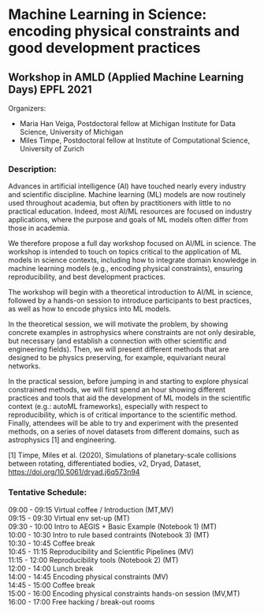 # Machine Learning in Science: encoding physical constraints and good development practices
## Workshop in AMLD (Applied Machine Learning Days) EPFL 2021 

Organizers:
* Maria Han Veiga, Postdoctoral fellow at Michigan Institute for Data Science, University of Michigan
* Miles Timpe, Postdoctoral fellow at Institute of Computational Science, University of Zurich

    
### Description:      
      
Advances in artificial intelligence (AI) have touched nearly every industry and scientific discipline. Machine learning (ML) models are now routinely used throughout academia, but often by practitioners with little to no practical education. Indeed, most AI/ML resources are focused on industry applications, where the purpose and goals of ML models often differ from those in academia.

We therefore propose a full day workshop focused on AI/ML in science. The workshop is intended to touch on topics critical to the application of ML models in science contexts, including how to integrate domain knowledge in machine learning models (e.g., encoding physical constraints), ensuring reproducibility, and best development practices.

The workshop will begin with a theoretical introduction to AI/ML in science, followed by a hands-on session to introduce participants to best practices, as well as how to encode physics into ML models.

In the theoretical session, we will motivate the problem, by showing concrete examples in astrophysics where constraints are not only desirable, but necessary (and establish a connection with other scientific and engineering fields). Then, we will present different methods that are designed to be physics preserving, for example, equivariant neural networks.

In the practical session, before jumping in and starting to explore physical constrained methods, we will first spend an hour showing different practices and tools that aid the development of ML models in the scientific context (e.g.: autoML frameworks), especially with respect to reproducibility, which is of critical importance to the scientific method. Finally, attendees will be able to try and experiment with the presented methods, on a series of novel datasets from different domains, such as astrophysics [1] and engineering.

[1] Timpe, Miles et al. (2020), Simulations of planetary-scale collisions between rotating, differentiated bodies, v2, Dryad, Dataset, https://doi.org/10.5061/dryad.j6q573n94


### Tentative Schedule:

09:00 - 09:15	Virtual coffee / Introduction  (MT,MV)     
09:15 - 09:30	Virtual env set-up	(MT)     
09:30 - 10:00	Intro to AEGIS + Basic Example (Notebook 1)	(MT)     
10:00 - 10:30	Intro to rule based contraints (Notebook 3)	(MT)     
10:30 - 10:45	Coffee break     
10:45 - 11:15	Reproducibility and Scientific Pipelines	(MV)     
11:15 - 12:00	Reproducibility tools (Notebook 2)          (MT)     
12:00 - 14:00 	Lunch break     
14:00 - 14:45	Encoding physical constraints	            (MV)     
14:45 - 15:00	Coffee break	     
15:00 - 16:00	Encoding physical constraints hands-on session (MV,MT)     
16:00 - 17:00	Free hacking / break-out rooms     
